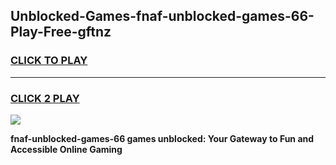 
## Unblocked-Games-fnaf-unblocked-games-66-Play-Free-gftnz
<h3>
<a href="https://premium76.site?title=fnaf-unblocked-games-66&ref=17A">CLICK TO PLAY</a></h3>
<hr>

<h3>
<a href="https://premium76.site?title=fnaf-unblocked-games-66&ref=17A">CLICK 2 PLAY</a>
  
</h3>

<a href="https://premium76.site?title=fnaf-unblocked-games-66&ref=17A"><img src="https://clearcache.store/games.png"></a>


**fnaf-unblocked-games-66 games unblocked: Your Gateway to Fun and Accessible Online Gaming**
